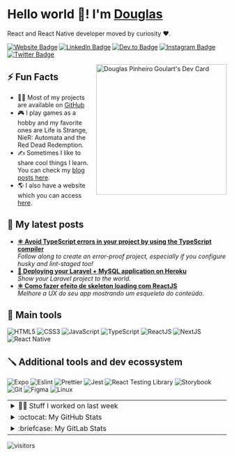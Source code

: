 
<h1>Hello world 👋! I'm <a href="https://douglasgoulart.com">Douglas</a></h1> 
<p>
    React and React Native developer moved by curiosity ❤️.
</p>
<p>
    <a href="https://douglasgoulart.com" target="_blank" rel="noreferrer"><img src="https://img.shields.io/badge/website-000000?style=for-the-badge&logo=About.me&logoColor=white" target="_blank" rel="noreferrer" alt="Website Badge"></a> 
    <a href="https://www.linkedin.com/in/douglaspigoulart/" target="_blank" rel="noreferrer"><img src="https://img.shields.io/badge/LinkedIn-0077B5?style=for-the-badge&logo=linkedin&logoColor=white" alt="LinkedIn Badge"></a> 
    <a href="https://dev.to/doougui" target="_blank" rel="noreferrer"><img src="https://img.shields.io/badge/-@doougui-E5989B?style=for-the-badge&logo=Dev.to&logoColor=white" target="_blank" rel="noreferrer" alt="Dev.to Badge"></a> 
    <a href="https://instagram.com/doug_pg" target="_blank" rel="noreferrer"><img src="https://img.shields.io/badge/Instagram-E4405F?style=for-the-badge&logo=instagram&logoColor=white" alt="Instagram Badge"></a>
    <a href="https://twitter.com/oDougui" target="_blank" rel="noreferrer"><img src="https://img.shields.io/badge/Twitter-1DA1F2?style=for-the-badge&logo=twitter&logoColor=white" target="_blank" rel="noreferrer" alt="Twitter Badge"></a>
</p>

<!-- <img align="right" src="https://media.giphy.com/media/btTrrWDAyop8c/giphy.gif" width="400" /> -->
<a href="https://app.daily.dev/Doougui">
  <img align="right" src="https://api.daily.dev/devcards/a8b9a3f31fb44deeb9d4735ab4c79ebf.png?r=sj2" width="300" alt="Douglas Pinheiro Goulart's Dev Card"/>
</a>

<h2>⚡️ Fun Facts</h2>
<ul>
    <li>👨‍💻 Most of my projects are available on <a href="https://github.com/doougui">GitHub</a></li>
    <li>🎮 I play games as a hobby and my favorite ones are Life is Strange, NieR: Automata and the Red Dead Redemption.</li>
    <li>✍️ Sometimes I like to share cool things I learn. You can check my <a href="https://dev.to/doougui">blog posts here</a>.</li>
    <li>🌎 I also have a website which you can access <a href="https://douglasgoulart.com" target="_blank">here</a>.</li>
</ul>

<h2>📘 My latest posts</h2>
<ul>
  <li><a href="https://dev.to/doougui/avoid-typescript-errors-in-your-project-by-using-the-typescript-compiler-287" target="_blank"><b>⚛️ Avoid TypeScript errors in your project by using the TypeScript compiler</b></a><br/><i>Follow along to create an error-proof project, especially if you configure husky and lint-staged too!</i></li>
  <li><a href="https://dev.to/doougui/deploying-your-laravel-mysql-application-on-heroku-5d92" target="_blank"><b>🚀 Deploying your Laravel + MySQL application on Heroku</b></a><br/><i>Show your Laravel project to the world.</i></li>
  <li><a href="https://dev.to/doougui/como-fazer-efeito-de-skeleton-loading-com-react-hooks-23hp" target="_blank"><b>⚛️ Como fazer efeito de skeleton loading com ReactJS</b></a><br/><i>Melhore a UX do seu app mostrando um esqueleto do conteúdo.</i></li>
</ul>

## 🧰 Main tools

![HTML5](https://img.shields.io/badge/html5-%23E34F26.svg?style=for-the-badge&logo=html5&logoColor=white)
![CSS3](https://img.shields.io/badge/css3-%231572B6.svg?style=for-the-badge&logo=css3&logoColor=white)
![JavaScript](https://img.shields.io/badge/javascript-000?style=for-the-badge&logo=javascript&logoColor=333333&color=F7E018)
![TypeScript](https://img.shields.io/badge/typescript-6DA55F?style=for-the-badge&logo=typescript&logoColor=white&color=3179C7)
![ReactJS](https://img.shields.io/badge/react-C.svg?style=for-the-badge&logo=react&color=282C34)
![NextJS](https://img.shields.io/badge/next%20js%20-%23000000.svg?&style=for-the-badge&logo=next.js&logoColor=white)
![React Native](https://img.shields.io/badge/react%20native-000?style=for-the-badge&logo=react&logoColor=white&color=61dafb)

## 🪛 Additional tools and dev ecossystem

![Expo](https://img.shields.io/badge/Expo-000?style=for-the-badge&logo=expo&logoColor=white&color=5c49eb)
![Eslint](https://img.shields.io/badge/eslint%20-%23000000.svg?&style=for-the-badge&logo=eslint&logoColor=white&color=4B32C3)
![Prettier](https://img.shields.io/badge/prettier%20-%23000000.svg?&style=for-the-badge&logo=prettier&logoColor=black&color=f8bc45)
![Jest](https://img.shields.io/badge/jest%20-%23000000.svg?&style=for-the-badge&logo=jest&logoColor=&color=c21325)
![React Testing Library](https://img.shields.io/badge/testing%20library-%23000000.svg?&style=for-the-badge&logo=testing-library&color=242526)
![Storybook](https://img.shields.io/badge/storybook-%23000000.svg?&style=for-the-badge&logo=storybook&color=059DFD)
![Git](https://img.shields.io/badge/git-%23F05033.svg?style=for-the-badge&logo=git&logoColor=white)
![Figma](https://img.shields.io/badge/figma-C.svg?style=for-the-badge&logo=figma&color=fff)
![Linux](https://img.shields.io/badge/linux-C.svg?style=for-the-badge&logo=linux&logoColor=000&color=FF0)

<table>
  <tr>
    <td valign="top" width="50%">
      <details>
        <summary>👨‍💻 Stuff I worked on last week</summary>
        <div align="center">
          <img src="https://github-readme-stats.vercel.app/api/wakatime?username=@Doougui&show_icons=true&title_color=fff&icon_color=79ff97&text_color=9f9f9f&bg_color=151515" alt="Douglas' WakaTime Stats" />
        </div>
      </details>
    </td>
  </tr>
  <tr>
    <td valign="top" width="50%">
      <details>
        <summary>:octocat: My GitHub Stats</summary>
        <a href="https://github.com/anuraghazra/github-readme-stats" target="_blank">
          <img src="https://github-readme-stats.vercel.app/api/?username=doougui&show_icons=true&title_color=fff&icon_color=79ff97&text_color=9f9f9f&bg_color=151515" />
        </a>
      </details>
    </td>
  </tr>
  <tr>
    <td valign="top" width="50%">
      <details>
        <summary>:briefcase: My GitLab Stats</summary>
        You can view my full GitLab profile <a href="https://gitlab.com/douglaspigoulart" target="_blank">here</a>.<br />
        <img src="https://mydevmetrics.azurewebsites.net/GitLab/douglaspigoulart?platform=github&theme=dark&animation=false" />
      </details>
    </td>
  </tr>
</table>

<p><img src="https://visitor-badge.glitch.me/badge?page_id=doougui.doougui" alt="visitors"></p>
